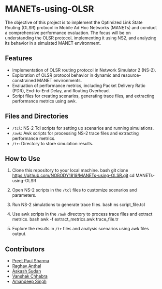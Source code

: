 # MANETs-using-OLSR
 The objective of this project is to implement the Optimized Link State Routing (OLSR) protocol in Mobile Ad Hoc Networks (MANETs) and conduct a comprehensive performance evaluation. The focus will be on understanding the OLSR protocol, implementing it using NS2, and analyzing its behavior in a simulated MANET environment.

## Features

- Implementation of OLSR routing protocol in Network Simulator 2 (NS-2).
- Exploration of OLSR protocol behavior in dynamic and resource-constrained MANET environments.
- Evaluation of performance metrics, including Packet Delivery Ratio (PDR), End-to-End Delay, and Routing Overhead.
- Script files for creating scenarios, generating trace files, and extracting performance metrics using awk.

## Files and Directories

- `/tcl`: NS-2 Tcl scripts for setting up scenarios and running simulations.
- `/awk`: Awk scripts for processing NS-2 trace files and extracting performance metrics.
- `/tr`: Directory to store simulation results.

## How to Use

1. Clone this repository to your local machine.
   bash
   git clone https://github.com/NOBODY1819/MANETs-using-OLSR.git
   cd MANETs-using-OLSR

2. Open NS-2 scripts in the `/tcl` files to customize scenarios and parameters.

3. Run NS-2 simulations to generate trace files.
   bash
   ns script_file.tcl

4. Use awk scripts in the `/awk` directory to process trace files and extract metrics.
   bash
   awk -f extract_metrics.awk trace_file.tr

5. Explore the results in `/tr` files and analysis scenarios using awk files output.

## Contributors

- [Preet Paul Sharma](https://github.com/NOBODY1819)
- [Raghav Anthal](https://github.com/RAGHAV-223)
- [Aakash Sudan](https://github.com/AakashSudan)
- [Vanshak Chhabra](https://github.com/Vanshak77)
- [Amandeep Singh](https://github.com/Amandeep208)
